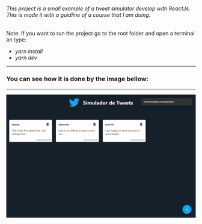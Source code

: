 ###### This project is a small example of a tweet simulator develop with ReactJs. This is made it with a guidline of a course that I am doing.

Note: If you want to run the project go to the root folder and open a terminal an type:

- *yarn install*
- *yarn dev*
---
### You can see how it is done by the image bellow:

---

![Image Tweet Simulator](https://github.com/dieguits/tweetSimulator/blob/master/TweetSimulatorImg.PNG)
